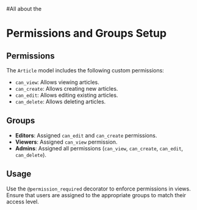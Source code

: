 #All about the
# Permissions and Groups Setup

## Permissions
The `Article` model includes the following custom permissions:
- `can_view`: Allows viewing articles.
- `can_create`: Allows creating new articles.
- `can_edit`: Allows editing existing articles.
- `can_delete`: Allows deleting articles.

## Groups
- **Editors**: Assigned `can_edit` and `can_create` permissions.
- **Viewers**: Assigned `can_view` permission.
- **Admins**: Assigned all permissions (`can_view`, `can_create`, `can_edit`, `can_delete`).

## Usage
Use the `@permission_required` decorator to enforce permissions in views. Ensure that users are assigned to the appropriate groups to match their access level.
